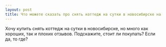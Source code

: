 ```yaml
---
layout: post 
title: Что можете сказать про снять коттедж на сутки в новосибирске на заказ? 
--- 
```

Хочу купить снять коттедж на сутки в новосибирске, но много как хороших, так и плохих отзывов. Подскажите, стоит ли покупать? Если да, то где?